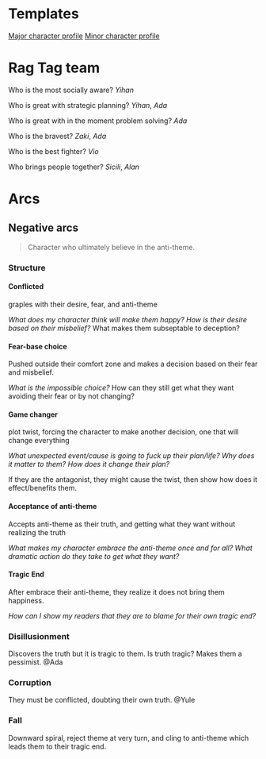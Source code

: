 # Templates

[Major character profile](template_major.md)
[Minor character profile](template_minor.md)

# Rag Tag team

Who is the most socially aware? *Yihan*

Who is great with strategic planning? *Yihan*, *Ada*

Who is great with in the moment problem solving? *Ada*

Who is the bravest? *Zaki*, *Ada*

Who is the best fighter? *Vio*

Who brings people together? *Sicili*, *Alan*

# Arcs

## Negative arcs

> Character who ultimately believe in the anti-theme.

### Structure
#### Conflicted
graples with their desire, fear, and anti-theme

*What does my character think will make them happy?*
*How is their desire based on their misbelief?*
What makes them subseptable to deception?

#### Fear-base choice
Pushed outside their comfort zone and makes a decision based on their fear and misbelief.

*What is the impossible choice?* How can they still get what they want avoiding their fear or by not changing?

#### Game changer
plot twist, forcing the character to make another decision, one that will change everything

*What unexpected event/cause is going to fuck up their plan/life?*
*Why does it matter to them?*
*How does it change their plan?*

If they are the antagonist, they might cause the twist, then show how does it effect/benefits them.

#### Acceptance of anti-theme
Accepts anti-theme as their truth, and getting what they want without realizing the truth

*What makes my character embrace the anti-theme once and for all?*
*What dramatic action do they take to get what they want?*

#### Tragic End
After embrace their anti-theme, they realize it does not bring them happiness.

*How can I show my readers that they are to blame for their own tragic end?*

### Disillusionment
Discovers the truth but it is tragic to them. Is truth tragic? Makes them a pessimist.
@Ada

### Corruption
They must be conflicted, doubting their own truth.
@Yule

### Fall
Downward spiral, reject theme at very turn, and cling to anti-theme which leads them to their tragic end. 
